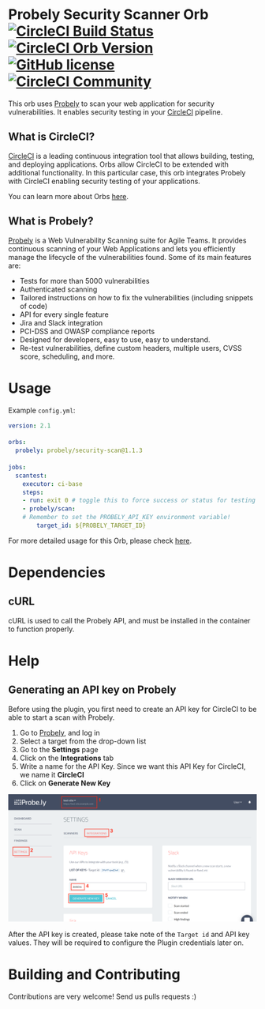# Probely Security Scanner Orb [![CircleCI Build Status](https://circleci.com/gh/Probely/probely-orb.svg?style=shield "CircleCI Build Status")](https://circleci.com/gh/Probely/probely-orb) [![CircleCI Orb Version](https://img.shields.io/badge/endpoint.svg?url=https://badges.circleci.io/orb/probely/security-scan)](https://circleci.com/orbs/registry/orb/probely/security-scan) [![GitHub license](https://img.shields.io/badge/license-MIT-blue.svg)](https://raw.githubusercontent.com/Probely/security-scan/master/LICENSE) [![CircleCI Community](https://img.shields.io/badge/community-CircleCI%20Discuss-343434.svg)](https://discuss.circleci.com/c/orbs)

This orb uses [Probely](https://probely.com) to scan your web application for 
security vulnerabilities. It enables security testing in your [CircleCI](https://circleci.com) pipeline.

## What is CircleCI?

[CircleCI](https://circleci.com) is a leading continuous integration tool that allows building, testing,
and deploying applications.
Orbs allow CircleCI to be extended with additional functionality. In this
particular case, this orb integrates Probely with CircleCI enabling security
testing of your applications.

You can learn more about Orbs [here](https://circleci.com/docs/2.0/using-orbs/).

## What is Probely?

[Probely](https://probely.com) is a Web Vulnerability Scanning suite for Agile Teams. It provides 
continuous scanning of your Web Applications and lets you efficiently manage 
the lifecycle of the vulnerabilities found. Some of its main features are:

 * Tests for more than 5000 vulnerabilities 
 * Authenticated scanning
 * Tailored instructions on how to fix the vulnerabilities (including snippets of code)
 * API for every single feature
 * Jira and Slack integration
 * PCI-DSS and OWASP compliance reports
 * Designed for developers, easy to use, easy to understand.
 * Re-test vulnerabilities, define custom headers, multiple users, CVSS score, scheduling, and more.

# Usage

Example `config.yml`:

```yaml
version: 2.1

orbs:
  probely: probely/security-scan@1.1.3

jobs:
  scantest:
    executor: ci-base
    steps:
    - run: exit 0 # toggle this to force success or status for testing
    - probely/scan:
	# Remember to set the PROBELY_API_KEY environment variable!
        target_id: ${PROBELY_TARGET_ID}
```

For more detailed usage for this Orb, please check [here](https://circleci.com/orbs/registry/orb/probely/security-scan).

# Dependencies

## cURL

cURL is used to call the Probely API, and must be installed in the container to function properly.

# Help

## Generating an API key on Probely

Before using the plugin, you first need to create an API key for CircleCI to be able to start a scan with Probely.

1. Go to [Probely](https://app.probely.com), and log in
1. Select a target from the drop-down list
1. Go to the **Settings** page
1. Click on the **Integrations** tab
1. Write a name for the API Key. Since we want this API Key for CircleCI, we name it **CircleCI**
1. Click on **Generate New Key**

![Creating an API key](/images/new_api_key.png)

After the API key is created, please take note of the `Target id` and API key values. They will be required to configure the Plugin credentials later on.

# Building and Contributing

Contributions are very welcome! Send us pulls requests :)
